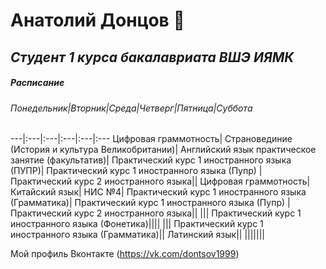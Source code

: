 # **Анатолий Донцов**  :man:
## *Студент 1 курса бакалавриата ВШЭ ИЯМК* 
##### Расписание

###### Понедельник|Вторник|Среда|Четверг|Пятница|Суббота
---|:---|:---|:---|:---|:---
Цифровая граммотность| Страновединие (История и культура Великобритании)| Английский язык практическое занятие (факультатив)| Практический курс 1 иностранного языка (ПУПР)| Практический курс 1 иностранного языка (Пупр) | Практический курс 2 иностранного языка|| 
Цифровая граммотность| Китайский язык| НИС №4| Практический курс 1 иностранного языка (Грамматика)| Практический курс 1 иностранного языка (Пупр) | Практический курс 2 иностранного языка|| 
||| Практический курс 1 иностранного языка (Фонетика)|||| 
||| Практический курс 1 иностранного языка (Грамматика)|| Латинский язык|| 
||||||| 

Мой профиль Вконтакте (<https://vk.com/dontsov1999>)
